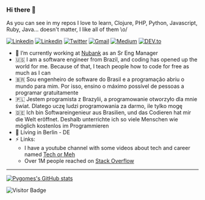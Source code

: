 ### Hi there 👋

As you can see in my repos I love to learn, Clojure, PHP, Python, Javascript, Ruby, Java... doesn't matter, I like all of them \o/

<a href="https://www.youtube.com/channel/UCH6lFcii0mXxcZkDg9AUurw/" target="_blank"><img src="https://img.shields.io/badge/-pvgomes-red?style=flat-square&logo=Youtube&logoColor=white" alt="Linkedin"></a> <a href="https://twitter.com/_pvgomes" target="_blank"><a href="https://www.linkedin.com/in/pvgomes/" target="_blank"><img src="https://img.shields.io/badge/-pvgomes-blue?style=flat-square&logo=Linkedin&logoColor=white" alt="Linkedin"></a> <a href="https://twitter.com/_pvgomes" target="_blank"><img src="https://img.shields.io/badge/-@pvgomes-1ca0f1?style=flat-square&labelColor=1ca0f1&logo=twitter&logoColor=white" alt="Twitter"></a> <a href="mailto:pv.gomes89@gmail.com" target="_blank"><img src="https://img.shields.io/badge/-pv.gomes89@gmail.com-c14438?style=flat-square&logo=Gmail&logoColor=white" alt="Gmail"></a> <a href="https://medium.com/@pv.gomes89" target="_blank"><img src="https://img.shields.io/badge/-@pvgomes-03a57a?style=flat-square&labelColor=000000&logo=Medium" alt="Medium"></a> <a href="https://dev.to/pvgomes/" target="_blank"><img src="https://img.shields.io/badge/pvgomes-%230A0A0A.svg?&style=flat-square&logo=DEV.to&logoColor=white" alt="DEV.to"></a>


- 🔭 I’m currently working at [Nubank](https://github.com/nubank) as an Sr Eng Manager
- 🇺🇸 I am a software engineer from Brazil, and coding has opened up the world for me. Because of that, I teach people how to code for free as much as I can
- 🇧🇷 Sou engenheiro de software do Brasil e a programação abriu o mundo para mim. Por isso, ensino o máximo possível de pessoas a programar gratuitamente
- 🇵🇱 Jestem programista z Brazylii, a programowanie otworzyło dla mnie świat. Dlatego uczę ludzi programowania za darmo, ile tylko mogę
- 🇩🇪 Ich bin Softwareingenieur aus Brasilien, und das Codieren hat mir die Welt eröffnet. Deshalb unterrichte ich so viele Menschen wie möglich kostenlos im Programmieren
- 📍 Living in Berlin - DE
- ⚡ Links:
  - I have a youtube channel with some videos about tech and career named [Tech or Meh](https://www.youtube.com/@tech-or-meh)
  - Over 1M people reached on [Stack Overflow](https://stackoverflow.com/users/3043524/paulo-victor)

--- 


[![Pvgomes's GitHub stats](https://github-readme-stats.vercel.app/api?username=pvgomes)](https://github.com/pvgomes/github-readme-stats)



![Visitor Badge](https://visitor-badge.laobi.icu/badge?page_id=pvgomes)
